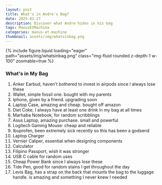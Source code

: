 ```yaml
---
layout: post
title: What's in Andre's Bag?
date: 2025-01-27
description: Discover what Andre hides in his bag
tags: ManusEtMachina
categories: manus-et-machine
thumbnail: assets/img/whatsinbag.png
---
```

<div class="row mt-3">
    <div class="col-12">
        {% include figure.liquid loading="eager" path="assets/img/whatsinbag.png" class="img-fluid rounded z-depth-1 w-100" zoomable=true %}
    </div>
</div>

<div class="row mt-3">
    <div class="col-12">
        <h3>What's in My Bag</h3>
        <ol>
            <li>Anker Earbud, haven't bothered to invest in airpods since I always lose these</li>
            <li>Wallet, simple fossil one. bought with my parents</li>
            <li>Iphone, given by a friend. upgrading soon</li>
            <li>Laptop Case, amazing and cheap. bought off amazon</li>
            <li>Diet Coke, I always have at least one drink in my bag at all times</li>
            <li>Marhaba Notebook, for random scribblings</li>
            <li>Asus Laptop, amazing purchase. small and powerful</li>
            <li>Logitech Gaming Mouse: cheap and reliable</li>
            <li>Ibuprofen, been extremely sick recently so this has been a godsend</li>
            <li>Laptop Charger</li>
            <li>Vernier Caliper, essential when designing components</li>
            <li>Calculator</li>
            <li>Filipino Passport, wish it was stronger</li>
            <li>USB C cable for random uses</li>
            <li>Cheap Power Bank since I always lose these</li>
            <li>Tide Pen, good for random stains I get throughout the day</li>
            <li>Levis Bag, has a strap on the back that mounts the bag to the luggage handle. is amazing and something I never knew I needed</li>
        </ol>
    </div>
</div>
